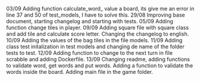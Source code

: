 03/09 Adding function calculate_word_ value a board, its give me an error in line 37 and 50 of test_models, I have to solve this.
29/08 Improving base document, starting changelog and starting with tests.
05/09 Adding function change tiles in player.
09/09 Adding square file with square class and add tile and calculate score letter. Changing the changelog to english.
10/09 Adding the values of the bag tiles in the file models.
11/09 Adding class test initalization in test models and changing de name of the folder tests to test.
12/09 Adding function to change to the next turn in file scrabble and adding Dockerfile.
13/09 Changing readme, adding functions to validate word, get words and put words. Adding a function to validate the words inside the board. Adding main file in the game folder.